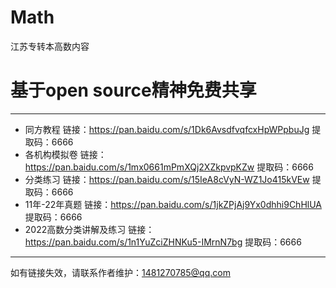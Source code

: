 # Math
江苏专转本高数内容

# 基于open source精神免费共享

***
- 同方教程 链接：https://pan.baidu.com/s/1Dk6AvsdfvqfcxHpWPpbuJg 
提取码：6666
- 各机构模拟卷 链接：https://pan.baidu.com/s/1mx0661mPmXQj2XZkpvpKZw 
提取码：6666
- 分类练习 链接：https://pan.baidu.com/s/15IeA8cVyN-WZ1Jo415kVEw 
提取码：6666
- 11年-22年真题 链接：https://pan.baidu.com/s/1jkZPjAj9Yx0dhhi9ChHlUA 
提取码：6666
- 2022高数分类讲解及练习 链接：https://pan.baidu.com/s/1n1YuZciZHNKu5-IMrnN7bg 
提取码：6666
***
如有链接失效，请联系作者维护：1481270785@qq.com
